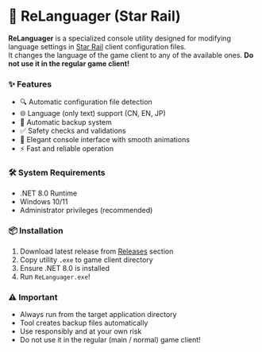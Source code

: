 # 🌟 ReLanguager (Star Rail)

**ReLanguager** is a specialized console utility designed for modifying language settings in [Star Rail](https://hsr.hoyoverse.com/) client configuration files.<br>
It changes the language of the game client to any of the available ones. **Do not use it in the regular game client!**

### ✨ Features
- 🔍 Automatic configuration file detection
- 🌐 Language (only text) support (CN, EN, JP)
- 💾 Automatic backup system
- ✅ Safety checks and validations
- 🎨 Elegant console interface with smooth animations
- ⚡ Fast and reliable operation

### 🛠️ System Requirements
- .NET 8.0 Runtime
- Windows 10/11
- Administrator privileges (recommended)

### 📦 Installation
1. Download latest release from [Releases](https://github.com/DenisSolicen/ReLanguager/releases) section
2. Copy utility `.exe` to game client directory
3. Ensure .NET 8.0 is installed
4. Run `ReLanguager.exe`!

### ⚠️ Important
- Always run from the target application directory
- Tool creates backup files automatically
- Use responsibly and at your own risk
- Do not use it in the regular (main / normal) game client!
